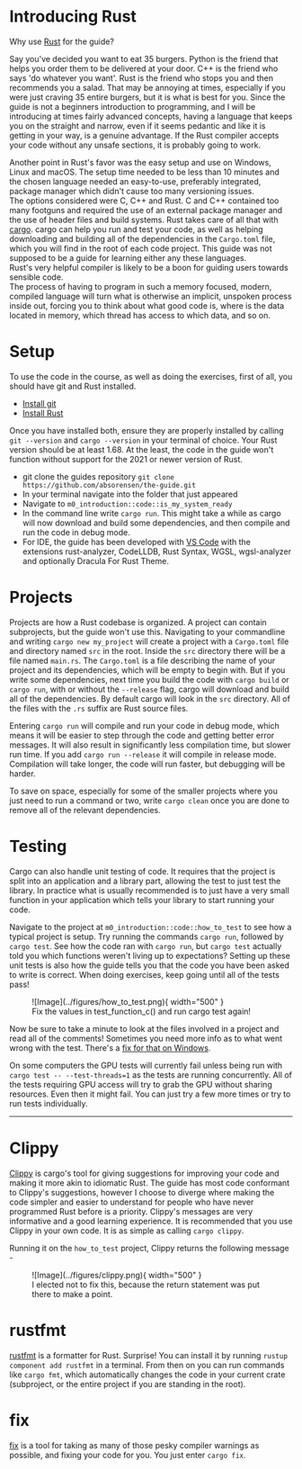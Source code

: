 # Introducing Rust
Why use [Rust](https://www.rust-lang.org/) for the guide?

Say you've decided you want to eat 35 burgers. Python is the friend that helps you order them to be
delivered at your door. C++ is the friend who says 'do whatever you want'. Rust
is the friend who stops you and then recommends you a salad. That may be annoying at times,
especially if you were just craving 35 entire burgers, but it is what is best for you.
Since the guide is not a beginners introduction to programming, and I will be introducing
at times fairly advanced concepts, having a language that keeps you on the straight and
narrow, even if it seems pedantic and like it is getting in your way, is a genuine advantage.
If the Rust compiler accepts your code without any unsafe sections, it is probably going to work.

Another point in Rust's favor was the easy setup and use on Windows, Linux and macOS.
The setup time needed to be less than 10 minutes and the chosen language needed an
easy-to-use, preferably integrated, package manager which didn't cause too many versioning issues.  
The options considered were C, C++ and Rust. C and C++ contained too many footguns and required the
use of an external package manager and the use of header files and build systems.
Rust takes care of all that with [cargo](https://doc.rust-lang.org/cargo/index.html).
cargo can help you run and test your code, as well as helping downloading and building all of the
dependencies in the ```Cargo.toml``` file, which you will find in the root of each code project.
This guide was not supposed to be a guide for learning either any these languages.  
Rust's very helpful compiler is likely to be a boon for guiding users towards sensible code.  
The process of having to program in such a memory focused, modern, compiled language
will turn what is otherwise an implicit, unspoken process inside out,
forcing you to think about what good code is, where is the data located in memory,
which thread has access to which data, and so on.

# Setup
To use the code in the course, as well as doing the exercises, first of all, you should have git and Rust installed.

* [Install git](https://git-scm.com/book/en/v2/Getting-Started-Installing-Git)
* [Install Rust](https://www.rust-lang.org/tools/install)

Once you have installed both, ensure they are properly installed by calling ```git --version``` and
```cargo --version``` in your terminal of choice. Your Rust version should be at least 1.68.
At the least, the code in the guide won't function without support for the 2021 or newer version of Rust.  

* git clone the guides repository
```git clone https://github.com/absorensen/the-guide.git```
* In your terminal navigate into the folder that just appeared
* Navigate to ```m0_introduction::code::is_my_system_ready```
* In the command line write ```cargo run```. This might take a while as cargo will now download and build some
dependencies, and then compile and run the code in debug mode.
* For IDE, the guide has been developed with [VS Code](https://code.visualstudio.com/download) with the
extensions rust-analyzer, CodeLLDB, Rust Syntax, WGSL, wgsl-analyzer and optionally Dracula For Rust Theme.

# Projects
Projects are how a Rust codebase is organized. A project can contain subprojects, but the guide won't use this.
Navigating to your commandline and writing ```cargo new my_project``` will create a project with a ```Cargo.toml```
file and directory named ```src``` in the root. Inside the ```src``` directory there will be a file
named ```main.rs```. The ```Cargo.toml``` is a file describing the name of your project and its dependencies,
which will be empty to begin with. But if you write some dependencies, next time you build the code with
```cargo build``` or ```cargo run```, with or without the ```--release``` flag, cargo will download and build all
of the dependencies. By default cargo will look in the ```src``` directory. All of the files with the
```.rs``` suffix are Rust source files.

Entering ```cargo run``` will compile and run your code in debug mode, which means it will be easier to step
through the code and getting better error messages. It will also result in significantly less compilation
time, but slower run time. If you add ```cargo run --release``` it will compile in release mode.
Compilation will take longer, the code will run faster, but debugging will be harder.

To save on space, especially for some of the smaller projects where you just need to run a command or two,
write ```cargo clean``` once you are done to remove all of the relevant dependencies.

# Testing
Cargo can also handle unit testing of code. It requires that the project is split into an application and a
library part, allowing the test to just test the library. In practice what is usually recommended is to just
have a very small function in your application which tells your library to start running your code.

Navigate to the project at ```m0_introduction::code::how_to_test``` to see how a typical project is
setup. Try running the commands ```cargo run```, followed by ```cargo test```. See how the code ran with
```cargo run```, but ```cargo test``` actually told you which functions weren't living up to expectations?
Setting up these unit tests is also how the guide tells you that the code you have been asked to write is correct.
When doing exercises, keep going until all of the tests pass!

<figure markdown>
![Image](../figures/how_to_test.png){ width="500" }
<figcaption>
Fix the values in test_function_c() and run cargo test again!
</figcaption>
</figure>

Now be sure to take a minute to look at the files involved in a project and read all of the comments!
Sometimes you need more info as to what went wrong with the test. There's a
[fix for that on Windows](https://stackoverflow.com/questions/59131262/rust-backtrace-on-windows).

On some computers the GPU tests will currently fail unless being run with ```cargo test -- --test-threads=1```
as the tests are running concurrently. All of the tests requiring GPU access will try to grab the GPU without
sharing resources. Even then it might fail. You can just try a few more times or try to run tests individually.  

_________________

# Clippy
[Clippy](https://doc.rust-lang.org/stable/clippy/index.html) is cargo's tool for giving suggestions for improving
your code and making it more akin to idiomatic Rust. The guide has most code conformant to Clippy's suggestions,
however I choose to diverge where making the code simpler and easier to understand for people who have
never programmed Rust before is a priority. Clippy's messages are very informative and a good learning experience.
It is recommended that you use Clippy in your own code. It is as simple as calling ```cargo clippy```.

Running it on the ```how_to_test``` project, Clippy returns the following message -
<figure markdown>
![Image](../figures/clippy.png){ width="500" }
<figcaption>
I elected not to fix this, because the return statement was put there to make a point.
</figcaption>
</figure>

# rustfmt
[rustfmt](https://github.com/rust-lang/rustfmt) is a formatter for Rust. Surprise!
You can install it by running ```rustup component add rustfmt``` in a terminal. From then on you can run commands
like ```cargo fmt```, which automatically changes the code in your current crate (subproject,
or the entire project if you are standing in the root).

# fix
[fix](https://doc.rust-lang.org/book/appendix-04-useful-development-tools.html#fix-your-code-with-rustfix) is
a tool for taking as many of those pesky compiler warnings as possible, and fixing your code for you. You just
enter ```cargo fix```.

